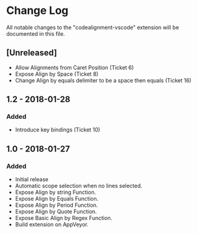 # Change Log
All notable changes to the "codealignment-vscode" extension will be documented in this file.

## [Unreleased]
- Allow Alignments from Caret Position  (Ticket 6)
- Expose Align by Space  (Ticket 8)
- Change Align by equals delimiter to be a space then equals (Ticket 16)

## 1.2 - 2018-01-28
### Added
- Introduce key bindings (Ticket 10)

## 1.0 - 2018-01-27
### Added
- Initial release
- Automatic scope selection when no lines selected.
- Expose Align by string Function.
- Expose Align by Equals Function.
- Expose Align by Period Function.
- Expose Align by Quote Function.
- Expose Basic Align by Regex Function.
- Build extension on AppVeyor.
